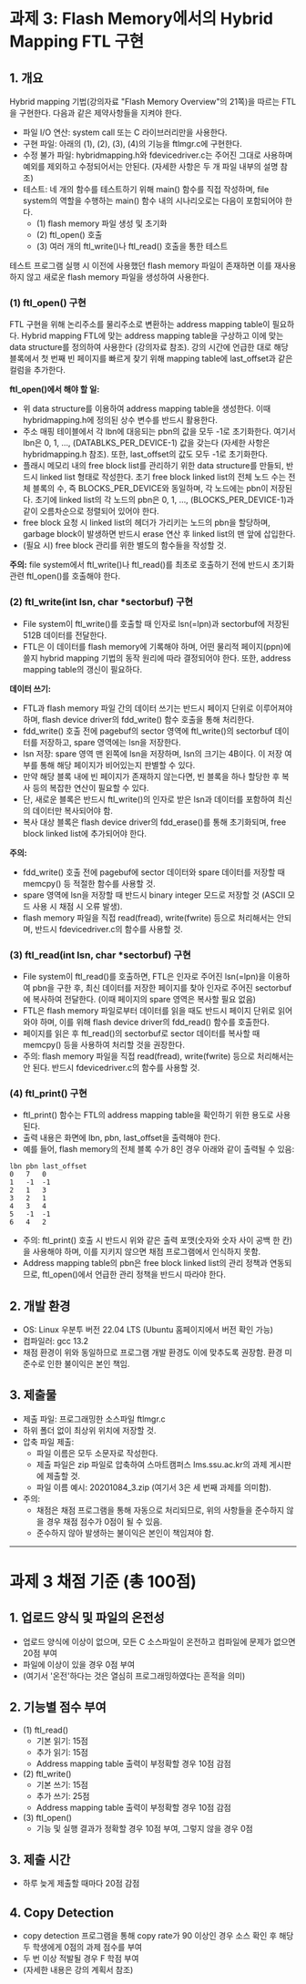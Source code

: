 # 과제 3: Flash Memory에서의 Hybrid Mapping FTL 구현

## 1. 개요

Hybrid mapping 기법(강의자료 "Flash Memory Overview"의 21쪽)을 따르는 FTL을 구현한다. 다음과 같은 제약사항들을 지켜야 한다.

- 파일 I/O 연산: system call 또는 C 라이브러리만을 사용한다.
- 구현 파일: 아래의 (1), (2), (3), (4)의 기능을 ftlmgr.c에 구현한다.
- 수정 불가 파일: hybridmapping.h와 fdevicedriver.c는 주어진 그대로 사용하며 예외를 제외하고 수정되어서는 안된다. (자세한 사항은 두 개 파일 내부의 설명 참조)
- 테스트: 네 개의 함수를 테스트하기 위해 main() 함수를 직접 작성하며, file system의 역할을 수행하는 main() 함수 내의 시나리오로는 다음이 포함되어야 한다.
    - (1) flash memory 파일 생성 및 초기화
    - (2) ftl_open() 호출
    - (3) 여러 개의 ftl_write()나 ftl_read() 호출을 통한 테스트

테스트 프로그램 실행 시 이전에 사용했던 flash memory 파일이 존재하면 이를 재사용하지 않고 새로운 flash memory 파일을 생성하여 사용한다.

### (1) ftl_open() 구현

FTL 구현을 위해 논리주소를 물리주소로 변환하는 address mapping table이 필요하다. Hybrid mapping FTL에 맞는 address mapping table을 구상하고 이에 맞는 data
structure를 정의하여 사용한다 (강의자료 참조). 강의 시간에 언급한 대로 해당 블록에서 첫 번째 빈 페이지를 빠르게 찾기 위해 mapping table에 last_offset과 같은 컬럼을 추가한다.

**ftl_open()에서 해야 할 일:**

- 위 data structure를 이용하여 address mapping table을 생성한다. 이때 hybridmapping.h에 정의된 상수 변수를 반드시 활용한다.
- 주소 매핑 테이블에서 각 lbn에 대응되는 pbn의 값을 모두 -1로 초기화한다. 여기서 lbn은 0, 1, …, (DATABLKS_PER_DEVICE-1) 값을 갖는다 (자세한 사항은
  hybridmapping.h 참조). 또한, last_offset의 값도 모두 -1로 초기화한다.
- 플래시 메모리 내의 free block list를 관리하기 위한 data structure를 만들되, 반드시 linked list 형태로 작성한다. 초기 free block linked list의 전체 노드 수는
  전체 블록의 수, 즉 BLOCKS_PER_DEVICE와 동일하며, 각 노드에는 pbn이 저장된다. 초기에 linked list의 각 노드의 pbn은 0, 1, …, (BLOCKS_PER_DEVICE-1)과 같이
  오름차순으로 정렬되어 있어야 한다.
- free block 요청 시 linked list의 헤더가 가리키는 노드의 pbn을 할당하며, garbage block이 발생하면 반드시 erase 연산 후 linked list의 맨 앞에 삽입한다.
- (필요 시) free block 관리를 위한 별도의 함수들을 작성할 것.

**주의:** file system에서 ftl_write()나 ftl_read()를 최초로 호출하기 전에 반드시 초기화 관련 ftl_open()를 호출해야 한다.

### (2) ftl_write(int lsn, char *sectorbuf) 구현

- File system이 ftl_write()를 호출할 때 인자로 lsn(=lpn)과 sectorbuf에 저장된 512B 데이터를 전달한다.
- FTL은 이 데이터를 flash memory에 기록해야 하며, 어떤 물리적 페이지(ppn)에 쓸지 hybrid mapping 기법의 동작 원리에 따라 결정되어야 한다. 또한, address mapping
  table의 갱신이 필요하다.

**데이터 쓰기:**

- FTL과 flash memory 파일 간의 데이터 쓰기는 반드시 페이지 단위로 이루어져야 하며, flash device driver의 fdd_write() 함수 호출을 통해 처리한다.
- fdd_write() 호출 전에 pagebuf의 sector 영역에 ftl_write()의 sectorbuf 데이터를 저장하고, spare 영역에는 lsn을 저장한다.
- lsn 저장: spare 영역 맨 왼쪽에 lsn을 저장하며, lsn의 크기는 4B이다. 이 저장 여부를 통해 해당 페이지가 비어있는지 판별할 수 있다.
- 만약 해당 블록 내에 빈 페이지가 존재하지 않는다면, 빈 블록을 하나 할당한 후 복사 등의 복잡한 연산이 필요할 수 있다.
- 단, 새로운 블록은 반드시 ftl_write()의 인자로 받은 lsn과 데이터를 포함하여 최신의 데이터만 복사되어야 함.
- 복사 대상 블록은 flash device driver의 fdd_erase()를 통해 초기화되며, free block linked list에 추가되어야 한다.

**주의:**

- fdd_write() 호출 전에 pagebuf에 sector 데이터와 spare 데이터를 저장할 때 memcpy() 등 적절한 함수를 사용할 것.
- spare 영역에 lsn을 저장할 때 반드시 binary integer 모드로 저장할 것 (ASCII 모드 사용 시 채점 시 오류 발생).
- flash memory 파일을 직접 read(fread), write(fwrite) 등으로 처리해서는 안되며, 반드시 fdevicedriver.c의 함수를 사용할 것.

### (3) ftl_read(int lsn, char *sectorbuf) 구현

- File system이 ftl_read()를 호출하면, FTL은 인자로 주어진 lsn(=lpn)을 이용하여 pbn을 구한 후, 최신 데이터를 저장한 페이지를 찾아 인자로 주어진 sectorbuf에 복사하여
  전달한다. (이때 페이지의 spare 영역은 복사할 필요 없음)
- FTL은 flash memory 파일로부터 데이터를 읽을 때도 반드시 페이지 단위로 읽어와야 하며, 이를 위해 flash device driver의 fdd_read() 함수를 호출한다.
- 페이지를 읽은 후 ftl_read()의 sectorbuf로 sector 데이터를 복사할 때 memcpy() 등을 사용하여 처리할 것을 권장한다.
- 주의: flash memory 파일을 직접 read(fread), write(fwrite) 등으로 처리해서는 안 된다. 반드시 fdevicedriver.c의 함수를 사용할 것.

### (4) ftl_print() 구현

- ftl_print() 함수는 FTL의 address mapping table을 확인하기 위한 용도로 사용된다.
- 출력 내용은 화면에 lbn, pbn, last_offset을 출력해야 한다.
- 예를 들어, flash memory의 전체 블록 수가 8인 경우 아래와 같이 출력될 수 있음:

```
lbn pbn last_offset
0   7   0
1   -1  -1
2   1   3
3   2   1
4   3   4
5   -1  -1
6   4   2
```

- 주의: ftl_print() 호출 시 반드시 위와 같은 출력 포맷(숫자와 숫자 사이 공백 한 칸)을 사용해야 하며, 이를 지키지 않으면 채점 프로그램에서 인식하지 못함.
- Address mapping table의 pbn은 free block linked list의 관리 정책과 연동되므로, ftl_open()에서 언급한 관리 정책을 반드시 따라야 한다.

## 2. 개발 환경

- OS: Linux 우분투 버전 22.04 LTS (Ubuntu 홈페이지에서 버전 확인 가능)
- 컴파일러: gcc 13.2
- 채점 환경이 위와 동일하므로 프로그램 개발 환경도 이에 맞추도록 권장함. 환경 미준수로 인한 불이익은 본인 책임.

## 3. 제출물

- 제출 파일: 프로그래밍한 소스파일 ftlmgr.c
- 하위 폴더 없이 최상위 위치에 저장할 것.
- 압축 파일 제출:
    - 파일 이름은 모두 소문자로 작성한다.
    - 제출 파일은 zip 파일로 압축하여 스마트캠퍼스 lms.ssu.ac.kr의 과제 게시판에 제출할 것.
    - 파일 이름 예시: 20201084_3.zip (여기서 3은 세 번째 과제를 의미함).
- 주의:
    - 채점은 채점 프로그램을 통해 자동으로 처리되므로, 위의 사항들을 준수하지 않을 경우 채점 점수가 0점이 될 수 있음.
    - 준수하지 않아 발생하는 불이익은 본인이 책임져야 함.

---

# 과제 3 채점 기준 (총 100점)

## 1. 업로드 양식 및 파일의 온전성

- 업로드 양식에 이상이 없으며, 모든 C 소스파일이 온전하고 컴파일에 문제가 없으면 20점 부여
- 파일에 이상이 있을 경우 0점 부여
- (여기서 '온전'하다는 것은 열심히 프로그래밍하였다는 흔적을 의미)

## 2. 기능별 점수 부여

- (1) ftl_read()
    - 기본 읽기: 15점
    - 추가 읽기: 15점
    - Address mapping table 출력이 부정확할 경우 10점 감점
- (2) ftl_write()
    - 기본 쓰기: 15점
    - 추가 쓰기: 25점
    - Address mapping table 출력이 부정확할 경우 10점 감점
- (3) ftl_open()
    - 기능 및 실행 결과가 정확할 경우 10점 부여, 그렇지 않을 경우 0점

## 3. 제출 시간

- 하루 늦게 제출할 때마다 20점 감점

## 4. Copy Detection

- copy detection 프로그램을 통해 copy rate가 90 이상인 경우 소스 확인 후 해당 두 학생에게 0점의 과제 점수를 부여
- 두 번 이상 적발될 경우 F 학점 부여
- (자세한 내용은 강의 계획서 참조)
